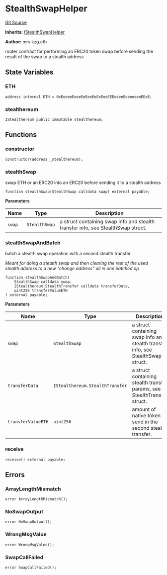# StealthSwapHelper
[Git Source](https://github.com/kassandraoftroy/erc5564-contracts/blob/9c7474868e718b99a2359579698b9994ca0ad2e8/src/StealthSwapHelper.sol)

**Inherits:**
[IStealthSwapHelper](/src/interfaces/IStealthSwapHelper.sol/interface.IStealthSwapHelper.md)

**Author:**
mrs kzg.eth

router contract for performing an ERC20 token swap before sending the result of the swap to a stealth address


## State Variables
### ETH

```solidity
address internal ETH = 0xEeeeeEeeeEeEeeEeEeEeeEEEeeeeEeeeeeeeEEeE;
```


### stealthereum

```solidity
IStealthereum public immutable stealthereum;
```


## Functions
### constructor


```solidity
constructor(address _stealthereum);
```

### stealthSwap

swap ETH or an ERC20 into an ERC20 before sending it to a stealth address


```solidity
function stealthSwap(StealthSwap calldata swap) external payable;
```
**Parameters**

|Name|Type|Description|
|----|----|-----------|
|`swap`|`StealthSwap`|a struct containing swap info and stealth transfer info, see StealthSwap struct.|


### stealthSwapAndBatch

batch a stealth swap operation with a second stealth transfer

*Meant for doing a stealth swap and then clearing the rest of the used stealth address to a new "change address" all in one batched op*


```solidity
function stealthSwapAndBatch(
    StealthSwap calldata swap,
    IStealthereum.StealthTransfer calldata transferData,
    uint256 transferValueETH
) external payable;
```
**Parameters**

|Name|Type|Description|
|----|----|-----------|
|`swap`|`StealthSwap`|a struct containing swap info and stealth transfer info, see StealthSwap struct.|
|`transferData`|`IStealthereum.StealthTransfer`|a struct containing stealth transfer params, see StealthTransfer struct.|
|`transferValueETH`|`uint256`|amount of native token to send in the second stealth transfer.|


### receive


```solidity
receive() external payable;
```

## Errors
### ArrayLengthMismatch

```solidity
error ArrayLengthMismatch();
```

### NoSwapOutput

```solidity
error NoSwapOutput();
```

### WrongMsgValue

```solidity
error WrongMsgValue();
```

### SwapCallFailed

```solidity
error SwapCallFailed();
```

